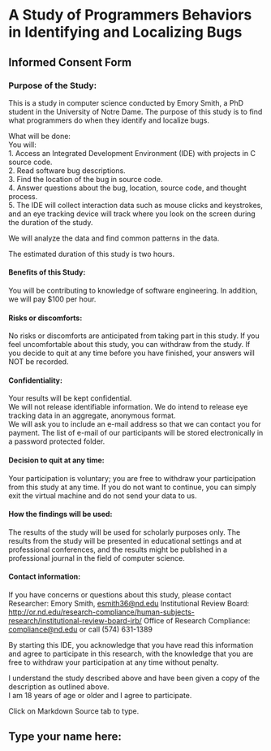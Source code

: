# A Study of Programmers Behaviors in Identifying and Localizing Bugs

## Informed Consent Form

### Purpose of the Study:
This is a study in computer science conducted by Emory Smith, 
a PhD student in the University of Notre Dame. 
The purpose of this study is to find what programmers do when they identify and localize bugs.

What will be done:  
    You will:  
    1. Access an Integrated Development Environment (IDE) with projects in C source code.  
    2. Read software bug descriptions.  
    3. Find the location of the bug in source code.  
    4. Answer questions about the bug, location, source code, and thought process.  
    5. The IDE will collect interaction data such as mouse clicks and keystrokes, 
    and an eye tracking device will track where you look on the screen during the 
    duration of the study.

We will analyze the data and find common patterns in the data.

The estimated duration of this study is two hours.

#### Benefits of this Study:

You will be contributing to knowledge of software engineering. 
In addition, we will pay $100 per hour.

#### Risks or discomforts:

No risks or discomforts are anticipated from taking part in this study. If you feel uncomfortable about this study, you can withdraw from the study. If you decide to quit at any time before you have finished, your answers will NOT be recorded.

#### Confidentiality:

Your results will be kept confidential.  
We will not release identifiable information. 
 We do intend to release eye tracking data in an aggregate, anonymous format.  
 We will ask you to include an e-mail address so that we can contact you for payment. 
 The list of e-mail of our participants will be stored electronically in a password protected folder.

#### Decision to quit at any time:

Your participation is voluntary; you are free to withdraw your participation from this 
study at any time. If you do not want to continue, you can simply exit the virtual machine 
and do not send your data to us. 

#### How the findings will be used:

The results of the study will be used for scholarly purposes only. 
The results from the study will be presented in educational settings and at 
professional conferences, and the results might be published in a professional journal in the field of computer science.

#### Contact information:

If you have concerns or questions about this study, please contact 
Researcher: Emory Smith, esmith36@nd.edu
Institutional Review Board: 
http://or.nd.edu/research-compliance/human-subjects-research/institutional-review-board-irb/
Office of Research Compliance: compliance@nd.edu or call (574) 631-1389

By starting this IDE, you acknowledge that you have read this 
information and agree to participate in this research, 
with the knowledge that you are free to withdraw your participation at any time without penalty. 

I understand the study described above and have been 
given a copy of the description as outlined above.  
I am 18 years of age or older and I agree to participate.

Click on Markdown Source tab to type. 
## Type your name here: 
